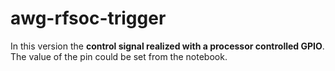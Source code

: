 # awg-rfsoc-trigger
In this version the <b>control signal realized with a processor controlled GPIO</b>. The value of the pin could be set from the notebook.
